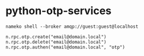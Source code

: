 # python-otp-services
```shell
nameko shell --broker amqp://guest:guest@localhost
```
```
n.rpc.otp.create("email@domain.local")
n.rpc.otp.delete("email@domain.local")
n.rpc.otp.authen("email@domain.local", "otp")
```
